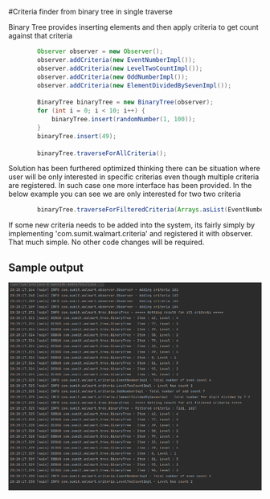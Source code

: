 #Criteria finder from binary tree in single traverse

Binary Tree provides inserting elements and then apply criteria to get count against that criteria

```java
        Observer observer = new Observer();
        observer.addCriteria(new EventNumberImpl());
        observer.addCriteria(new LevelTwoCountImpl());
        observer.addCriteria(new OddNumberImpl());
        observer.addCriteria(new ElementDividedBySevenImpl());

        BinaryTree binaryTree = new BinaryTree(observer);
        for (int i = 0; i < 10; i++) {
            binaryTree.insert(randomNumber(1, 100));
        }
        binaryTree.insert(49);

        binaryTree.traverseForAllCriteria();
```

Solution has been furthered optimized thinking there can be situation where user will be only interested in specific criterias even though multiple criteria are registered. In such case one more interface has been provided. In the below example you can see we are only interested for two two criteria
```java
        binaryTree.traverseForFilteredCriteria(Arrays.asList(EventNumberImpl.IDENTIFIER, LevelTwoCountImpl.IDENTIFIER));

```

If some new criteria needs to be added into the system, its fairly simply by implementing 'com.sumit.walmart.criteria'  and registered it with observer. That much simple. No other code changes will be required.

## Sample output
![Screenshot](proof/logoutput.png)


